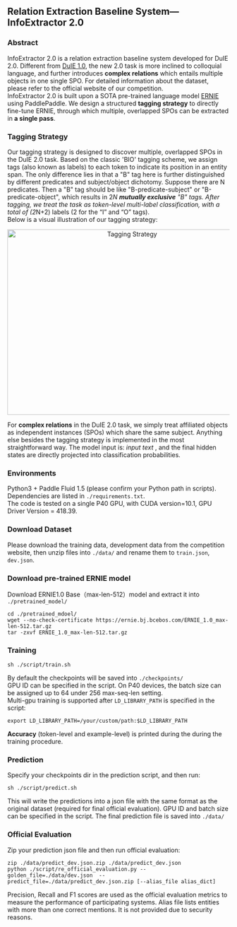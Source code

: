 ## Relation Extraction Baseline System—InfoExtractor 2.0  
### Abstract  
InfoExtractor 2.0 is a relation extraction baseline system developed for DuIE 2.0.
Different from [DuIE 1.0](http://lic2019.ccf.org.cn/kg), the new 2.0 task is more inclined to colloquial language, and further introduces **complex relations** which entails multiple objects in one single SPO.
For detailed information about the dataset, please refer to the official website of our competition.  
InfoExtractor 2.0 is built upon a SOTA pre-trained language model [ERNIE](https://arxiv.org/abs/1904.09223) using PaddlePaddle.
We design a structured **tagging strategy** to directly fine-tune ERNIE, through which multiple, overlapped SPOs can be extracted in **a single pass**.  

### Tagging Strategy  
Our tagging strategy is designed to discover multiple, overlapped SPOs in the DuIE 2.0 task.
Based on the classic 'BIO' tagging scheme, we assign tags (also known as labels) to each token to indicate its position in an entity span.
The only difference lies in that a "B" tag here is further distinguished by different predicates and subject/object dichotomy.
Suppose there are N predicates. Then a "B" tag should be like "B-predicate-subject" or "B-predicate-object",
which results in 2*N **mutually exclusive** "B" tags.
After tagging, we treat the task as token-level multi-label classification, with a total of (2*N+2) labels (2 for the “I” and “O” tags).  
Below is a visual illustration of our tagging strategy:
<div  align="center">  
<img src="./tagging_strategy.png" width = "550" height = "420" alt="Tagging Strategy" align=center />
</div>

For **complex relations** in the DuIE 2.0 task, we simply treat affiliated objects as independent instances (SPOs) which share the same subject.
Anything else besides the tagging strategy is implemented in the most straightforward way. The model input is:
 <CLS> *input text* <SEP>, and the final hidden states are directly projected into classification probabilities.

### Environments  
Python3 + Paddle Fluid 1.5 (please confirm your Python path in scripts).  
Dependencies are listed in `./requirements.txt`.  
The code is tested on a single P40 GPU, with CUDA version=10.1, GPU Driver Version = 418.39.

### Download Dataset
Please download the training data, development data from the competition website, then unzip files into `./data/` and rename them to `train.json`, `dev.json`.

### Download pre-trained ERNIE model  
Download ERNIE1.0 Base（max-len-512）model and extract it into `./pretrained_model/`  
```
cd ./pretrained_mdoel/
wget --no-check-certificate https://ernie.bj.bcebos.com/ERNIE_1.0_max-len-512.tar.gz
tar -zxvf ERNIE_1.0_max-len-512.tar.gz
```
### Training  
```
sh ./script/train.sh
```
By default the checkpoints will be saved into `./checkpoints/`  
GPU ID can be specified in the script. On P40 devices, the batch size can be assigned up to 64 under 256 max-seq-len setting.  
Multi-gpu training is supported after `LD_LIBRARY_PATH` is specified in the script:  
```
export LD_LIBRARY_PATH=/your/custom/path:$LD_LIBRARY_PATH
```
**Accuracy** (token-level and example-level) is printed during the during the training procedure.

### Prediction  
Specify your checkpoints dir in the prediction script, and then run:
```
sh ./script/predict.sh
```
This will write the predictions into a json file with the same format as the original dataset (required for final official evaluation). GPU ID and batch size can be specified in the script. The final prediction file is saved into `./data/`

### Official Evaluation  
Zip your prediction json file and then run official evaluation:
```
zip ./data/predict_dev.json.zip ./data/predict_dev.json
python ./script/re_official_evaluation.py --golden_file=./data/dev.json  --predict_file=./data/predict_dev.json.zip [--alias_file alias_dict]
```
Precision, Recall and F1 scores are used as the official evaluation metrics to measure the performance of participating systems. Alias file lists entities with more than one correct mentions. It is not provided due to security reasons.
